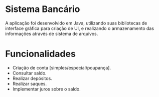 # Sistema Bancário

A aplicação foi desenvolvido em Java, utilizando suas bibliotecas de interface gráfica para criação de UI, e realizando o armazenamento das informações através de sistema de arquivos.

# Funcionalidades
- Criação de conta [simples/especial/poupança].
- Consultar saldo.
- Realizar depósitos.
- Realizar saques.
- Implementar juros sobre o saldo.
